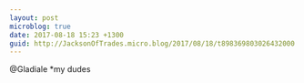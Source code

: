 ```yaml
---
layout: post
microblog: true
date: 2017-08-18 15:23 +1300
guid: http://JacksonOfTrades.micro.blog/2017/08/18/t898369803026432000.html
---
```

@Gladiale *my dudes
